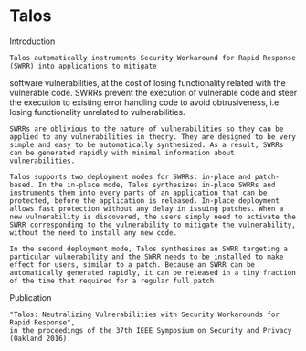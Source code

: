 # Talos

Introduction

    Talos automatically instruments Security Workaround for Rapid Response (SWRR) into applications to mitigate 
software vulnerabilities, at the cost of losing functionality related with the vulnerable code. SWRRs prevent the execution of vulnerable code and steer the execution to existing error handling code to avoid obtrusiveness, i.e. losing functionality unrelated to vulnerabilities.

	SWRRs are oblivious to the nature of vulnerabilities so they can be applied to any vulnerabilities in theory. They are designed to be very simple and easy to be automatically synthesized. As a result, SWRRs can be generated rapidly with minimal information about vulnerabilities.

	Talos supports two deployment modes for SWRRs: in-place and patch-based. In the in-place mode, Talos synthesizes in-place SWRRs and instruments them into every parts of an application that can be protected, before the application is released. In-place deployment allows fast protection without any delay in issuing patches. When a new vulnerability is discovered, the users simply need to activate the SWRR corresponding to the vulnerability to mitigate the vulnerability, without the need to install any new code.

	In the second deployment mode, Talos synthesizes an SWRR targeting a particular vulnerability and the SWRR needs to be installed to make effect for users, similar to a patch. Because an SWRR can be automatically generated rapidly, it can be released in a tiny fraction of the time that required for a regular full patch.

Publication

    "Talos: Neutralizing Vulnerabilities with Security Workarounds for Rapid Response", 
    in the proceedings of the 37th IEEE Symposium on Security and Privacy (Oakland 2016). 
